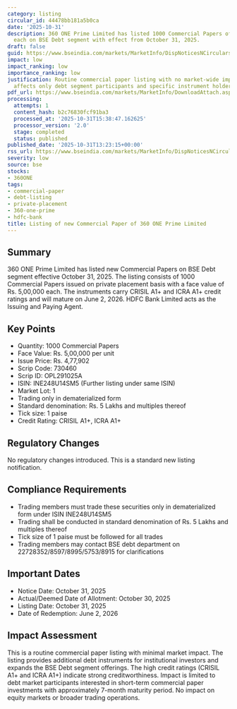 ```yaml
---
category: listing
circular_id: 44478bb181a5b0ca
date: '2025-10-31'
description: 360 ONE Prime Limited has listed 1000 Commercial Papers of Rs. 5,00,000
  each on BSE Debt segment with effect from October 31, 2025.
draft: false
guid: https://www.bseindia.com/markets/MarketInfo/DispNoticesNCirculars.aspx?Noticeid={04702AB8-A3F7-4226-BE44-D6109D6A3F89}&noticeno=20251031-45&dt=10/31/2025&icount=45&totcount=62&flag=0
impact: low
impact_ranking: low
importance_ranking: low
justification: Routine commercial paper listing with no market-wide implications;
  affects only debt segment participants and specific instrument holders
pdf_url: https://www.bseindia.com/markets/MarketInfo/DownloadAttach.aspx?id=20251031-45&attachedId=
processing:
  attempts: 1
  content_hash: b2c76830fcf91ba3
  processed_at: '2025-10-31T15:38:47.162625'
  processor_version: '2.0'
  stage: completed
  status: published
published_date: '2025-10-31T13:23:15+00:00'
rss_url: https://www.bseindia.com/markets/MarketInfo/DispNoticesNCirculars.aspx?Noticeid={04702AB8-A3F7-4226-BE44-D6109D6A3F89}&noticeno=20251031-45&dt=10/31/2025&icount=45&totcount=62&flag=0
severity: low
source: bse
stocks:
- 360ONE
tags:
- commercial-paper
- debt-listing
- private-placement
- 360-one-prime
- hdfc-bank
title: Listing of new Commercial Paper of 360 ONE Prime Limited
---
```


## Summary

360 ONE Prime Limited has listed new Commercial Papers on BSE Debt segment effective October 31, 2025. The listing consists of 1000 Commercial Papers issued on private placement basis with a face value of Rs. 5,00,000 each. The instruments carry CRISIL A1+ and ICRA A1+ credit ratings and will mature on June 2, 2026. HDFC Bank Limited acts as the Issuing and Paying Agent.

## Key Points

- Quantity: 1000 Commercial Papers
- Face Value: Rs. 5,00,000 per unit
- Issue Price: Rs. 4,77,902
- Scrip Code: 730460
- Scrip ID: OPL291025A
- ISIN: INE248U14SM5 (Further listing under same ISIN)
- Market Lot: 1
- Trading only in dematerialized form
- Standard denomination: Rs. 5 Lakhs and multiples thereof
- Tick size: 1 paise
- Credit Rating: CRISIL A1+, ICRA A1+

## Regulatory Changes

No regulatory changes introduced. This is a standard new listing notification.

## Compliance Requirements

- Trading members must trade these securities only in dematerialized form under ISIN INE248U14SM5
- Trading shall be conducted in standard denomination of Rs. 5 Lakhs and multiples thereof
- Tick size of 1 paise must be followed for all trades
- Trading members may contact BSE debt department on 22728352/8597/8995/5753/8915 for clarifications

## Important Dates

- Notice Date: October 31, 2025
- Actual/Deemed Date of Allotment: October 30, 2025
- Listing Date: October 31, 2025
- Date of Redemption: June 2, 2026

## Impact Assessment

This is a routine commercial paper listing with minimal market impact. The listing provides additional debt instruments for institutional investors and expands the BSE Debt segment offerings. The high credit ratings (CRISIL A1+ and ICRA A1+) indicate strong creditworthiness. Impact is limited to debt market participants interested in short-term commercial paper investments with approximately 7-month maturity period. No impact on equity markets or broader trading operations.